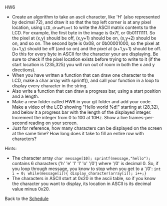 HW6

* Create an algorithm to take an ascii character, like 'H' (also represented by decimal 72), and draw it so that the top left corner is at any pixel location, using `LCD_drawPixel` to write the ASCII matrix contents to the LCD. For example, the first byte in the image is 0x7f, or 0b01111111. So the pixel at (x,y) should be off, (x,y+1) should be on, (x,y+2) should be on, and so on. The second byte is 0x08, or 0b00001000, so the pixel at (x+1,y) should be off (and so on) and the pixel at (x+1,y+1) should be off. Do this for every byte in ASCII for the character your are displaying. Be sure to check if the pixel location exists before trying to write to it (if the start location is (235,325) you will run out of room in both the x and y directions). 
* When you have written a function that can draw one character to the LCD, make a char array with sprintf(), and call your function in a loop to display every character in the string.   
* Also write a function that can draw a progress bar, using a start position and a length.
* Make a new folder called HW6 in your git folder and add your code. Make a video of the LCD showing "Hello world %d!" starting at (28,32), and below it a progress bar with the length of the displayed integer. Increment the integer from 0 to 100 at 10Hz. Show a live frames-per-second reading on your screen.  
* Just for reference, how many characters can be displayed on the screen at the same time? How long does it take to fill an entire row with characters?   

Hints:  
* The character array `char message[10]; sprintf(message,"hello");` contains 6 characters ('h' 'e' 'l' 'l' 'o' '/0') where '/0' is decimal 0. So, if you loop through message, you know to stop when you get to a '/0': `int i = 0; while(message[i]){ display_character(array[i]); i++;}`  
* The characters in ASCII start at 0x20 in the ascii table, so if you know the character you want to display, its location in ASCII is its decimal value minus 0x20.  

Back to the [Schedule](https://github.com/ndm736/ME433_2019/wiki/Schedule)